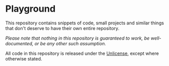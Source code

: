 # Playground

This repository contains snippets of code, small projects and similar things
that don't deserve to have their own entire repository.

_Please note that nothing in this repository is guaranteed to work, be
well-documented, or be any other such assumption._

All code in this repository is released under the
[Unlicense](https://unlicense.org/), except where otherwise stated.
